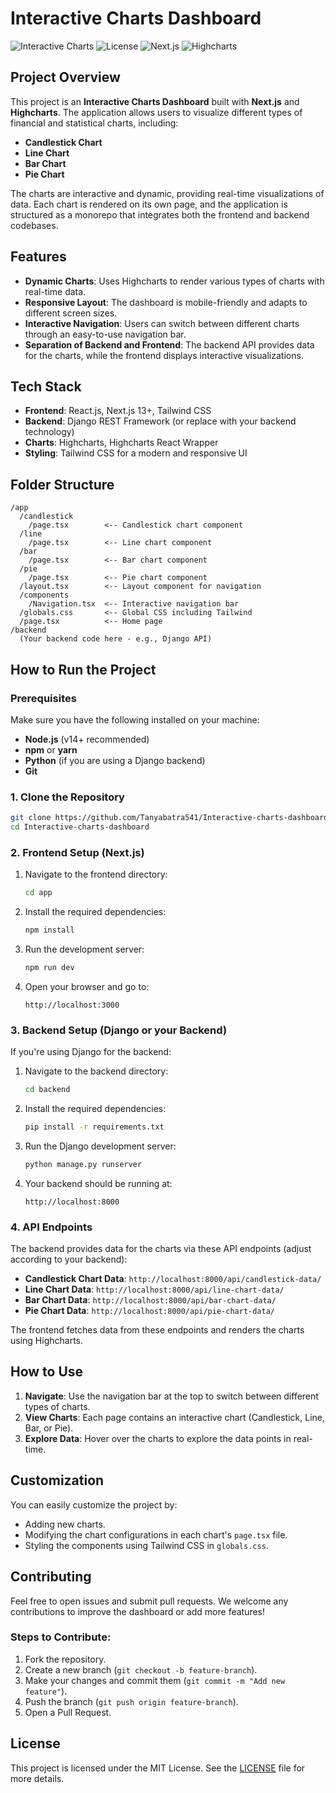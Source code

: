 # Interactive Charts Dashboard

![Interactive Charts](https://img.shields.io/badge/status-active-brightgreen.svg)
![License](https://img.shields.io/badge/license-MIT-blue.svg)
![Next.js](https://img.shields.io/badge/Next.js-v13+-blue)
![Highcharts](https://img.shields.io/badge/Highcharts-10.3.3-orange)

## Project Overview

This project is an **Interactive Charts Dashboard** built with **Next.js** and **Highcharts**. The application allows users to visualize different types of financial and statistical charts, including:

- **Candlestick Chart**
- **Line Chart**
- **Bar Chart**
- **Pie Chart**

The charts are interactive and dynamic, providing real-time visualizations of data. Each chart is rendered on its own page, and the application is structured as a monorepo that integrates both the frontend and backend codebases.

## Features

- **Dynamic Charts**: Uses Highcharts to render various types of charts with real-time data.
- **Responsive Layout**: The dashboard is mobile-friendly and adapts to different screen sizes.
- **Interactive Navigation**: Users can switch between different charts through an easy-to-use navigation bar.
- **Separation of Backend and Frontend**: The backend API provides data for the charts, while the frontend displays interactive visualizations.

## Tech Stack

- **Frontend**: React.js, Next.js 13+, Tailwind CSS
- **Backend**: Django REST Framework (or replace with your backend technology)
- **Charts**: Highcharts, Highcharts React Wrapper
- **Styling**: Tailwind CSS for a modern and responsive UI

## Folder Structure

```
/app
  /candlestick
    /page.tsx        <-- Candlestick chart component
  /line
    /page.tsx        <-- Line chart component
  /bar
    /page.tsx        <-- Bar chart component
  /pie
    /page.tsx        <-- Pie chart component
  /layout.tsx        <-- Layout component for navigation
  /components
    /Navigation.tsx  <-- Interactive navigation bar
  /globals.css       <-- Global CSS including Tailwind
  /page.tsx          <-- Home page
/backend
  (Your backend code here - e.g., Django API)
```

## How to Run the Project

### Prerequisites

Make sure you have the following installed on your machine:

- **Node.js** (v14+ recommended)
- **npm** or **yarn**
- **Python** (if you are using a Django backend)
- **Git**

### 1. Clone the Repository

```bash
git clone https://github.com/Tanyabatra541/Interactive-charts-dashboard.git
cd Interactive-charts-dashboard
```

### 2. Frontend Setup (Next.js)

1. Navigate to the frontend directory:

   ```bash
   cd app
   ```

2. Install the required dependencies:

   ```bash
   npm install
   ```

3. Run the development server:

   ```bash
   npm run dev
   ```

4. Open your browser and go to:

   ```
   http://localhost:3000
   ```

### 3. Backend Setup (Django or your Backend)

If you're using Django for the backend:

1. Navigate to the backend directory:

   ```bash
   cd backend
   ```

2. Install the required dependencies:

   ```bash
   pip install -r requirements.txt
   ```

3. Run the Django development server:

   ```bash
   python manage.py runserver
   ```

4. Your backend should be running at:

   ```
   http://localhost:8000
   ```

### 4. API Endpoints

The backend provides data for the charts via these API endpoints (adjust according to your backend):

- **Candlestick Chart Data**: `http://localhost:8000/api/candlestick-data/`
- **Line Chart Data**: `http://localhost:8000/api/line-chart-data/`
- **Bar Chart Data**: `http://localhost:8000/api/bar-chart-data/`
- **Pie Chart Data**: `http://localhost:8000/api/pie-chart-data/`

The frontend fetches data from these endpoints and renders the charts using Highcharts.

## How to Use

1. **Navigate**: Use the navigation bar at the top to switch between different types of charts.
2. **View Charts**: Each page contains an interactive chart (Candlestick, Line, Bar, or Pie).
3. **Explore Data**: Hover over the charts to explore the data points in real-time.

## Customization

You can easily customize the project by:

- Adding new charts.
- Modifying the chart configurations in each chart's `page.tsx` file.
- Styling the components using Tailwind CSS in `globals.css`.

## Contributing

Feel free to open issues and submit pull requests. We welcome any contributions to improve the dashboard or add more features!

### Steps to Contribute:

1. Fork the repository.
2. Create a new branch (`git checkout -b feature-branch`).
3. Make your changes and commit them (`git commit -m "Add new feature"`).
4. Push the branch (`git push origin feature-branch`).
5. Open a Pull Request.

## License

This project is licensed under the MIT License. See the [LICENSE](LICENSE) file for more details.
